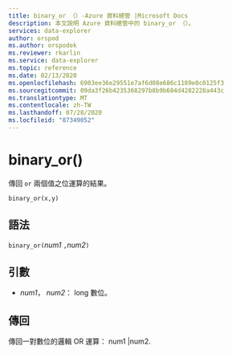 ```yaml
---
title: binary_or （）-Azure 資料總管 |Microsoft Docs
description: 本文說明 Azure 資料總管中的 binary_or （）。
services: data-explorer
author: orspod
ms.author: orspodek
ms.reviewer: rkarlin
ms.service: data-explorer
ms.topic: reference
ms.date: 02/13/2020
ms.openlocfilehash: 6903ee36e29551e7af6d08e686c1189e0c0125f3
ms.sourcegitcommit: 09da3f26b4235368297b8b9b604d4282228a443c
ms.translationtype: MT
ms.contentlocale: zh-TW
ms.lasthandoff: 07/28/2020
ms.locfileid: "87349052"
---
```

# <a name="binary_or"></a>binary_or()

傳回 `or` 兩個值之位運算的結果。 

```kusto
binary_or(x,y)
```

## <a name="syntax"></a>語法

`binary_or(`*num1* `,`*num2*`)`

## <a name="arguments"></a>引數

* *num1*， *num2*： long 數位。

## <a name="returns"></a>傳回

傳回一對數位的邏輯 OR 運算： num1 |num2.